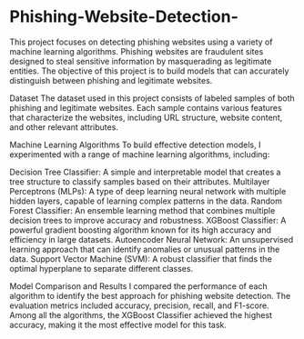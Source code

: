 # Phishing-Website-Detection-
This project focuses on detecting phishing websites using a variety of machine learning algorithms. Phishing websites are fraudulent sites designed to steal sensitive information by masquerading as legitimate entities. The objective of this project is to build models that can accurately distinguish between phishing and legitimate websites.

Dataset
The dataset used in this project consists of labeled samples of both phishing and legitimate websites. Each sample contains various features that characterize the websites, including URL structure, website content, and other relevant attributes.

Machine Learning Algorithms
To build effective detection models, I experimented with a range of machine learning algorithms, including:

Decision Tree Classifier: A simple and interpretable model that creates a tree structure to classify samples based on their attributes.
Multilayer Perceptrons (MLPs): A type of deep learning neural network with multiple hidden layers, capable of learning complex patterns in the data.
Random Forest Classifier: An ensemble learning method that combines multiple decision trees to improve accuracy and robustness.
XGBoost Classifier: A powerful gradient boosting algorithm known for its high accuracy and efficiency in large datasets.
Autoencoder Neural Network: An unsupervised learning approach that can identify anomalies or unusual patterns in the data.
Support Vector Machine (SVM): A robust classifier that finds the optimal hyperplane to separate different classes.

Model Comparison and Results
I compared the performance of each algorithm to identify the best approach for phishing website detection. The evaluation metrics included accuracy, precision, recall, and F1-score. Among all the algorithms, the XGBoost Classifier achieved the highest accuracy, making it the most effective model for this task.
